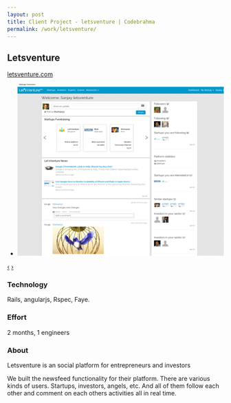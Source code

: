 ```yaml
---
layout: post
title: Client Project - letsventure | Codebrahma
permalink: /work/letsventure/
---
```


## Letsventure

[letsventure.com](http://letsventure.com)

<div class="jcarousel-wrapper">
  <div class="jcarousel">
    <ul>
      <li><img src="/images/work/letsventure/dash.png" width="700" height="400" alt=""></li>
    </ul>
  </div>

  <a href="#" class="jcarousel-control-prev" data-jcarouselcontrol="true" title="">‹</a>
  <a href="#" class="jcarousel-control-next" data-jcarouselcontrol="true" title="">›</a>
  <p class="jcarousel-pagination"> </p>
</div>


### Technology
Rails, angularjs, Rspec,  Faye.

### Effort

2 months,  1 engineers

### About

Letsventure is an social platform for entrepreneurs and investors

We built the newsfeed functionality for their platform. 
There are various kinds of users. Startups, investors, angels, etc. And all of
them follow each other and comment on each others activities all in real time.
